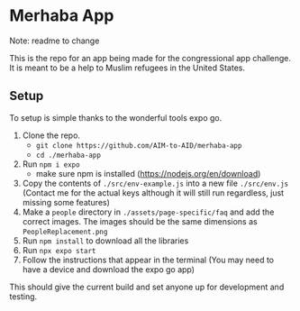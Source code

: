# Merhaba App
Note: readme to change

This is the repo for an app being made for the congressional app challenge.
It is meant to be a help to Muslim refugees in the United States.

## Setup

To setup is simple thanks to the wonderful tools expo go.
1. Clone the repo.
   - `git clone https://github.com/AIM-to-AID/merhaba-app`
   - `cd ./merhaba-app`
2. Run `npm i expo`
   - make sure npm is installed (https://nodejs.org/en/download)
3. Copy the contents of `./src/env-example.js` into a new file `./src/env.js` (Contact me for the actual keys although it will still run regardless, just missing some features)
4. Make a `people` directory in `./assets/page-specific/faq` and add the correct images. The images should be the same dimensions as `PeopleReplacement.png`
5. Run `npm install` to download all the libraries
6. Run `npx expo start`
7. Follow the instructions that appear in the terminal (You may need to have a device and download the expo go app)

This should give the current build and set anyone up for development and testing.
